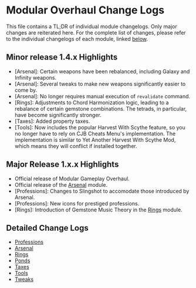# Modular Overhaul Change Logs

This file contains a TL;DR of individual module changelogs. Only major changes are reiterated here. For the complete list of changes, please refer to the individual changelogs of each module, linked [below](#detailed-change-logs).

## Minor release 1.4.x Highlights

* [Arsenal]: Certain weapons have been rebalanced, including Galaxy and Infinity weapons.
* [Arsenal]: Several tweaks to make new weapons significantly easier to come by.
* [Arsenal]: No longer requires manual execution of `revalidate` command.
* [Rings]: Adjustments to Chord Harmonization logic, leading to a rebalance of certain gemstone combinations. The tetrads, in particular, have become significantly stronger.
* [Taxes]: Added property taxes.
* [Tools]: Now includes the popular Harvest With Scythe feature, so you no longer have to rely on CJB Cheats Menu's implementation. The implementation is similar to Yet Another Harvest With Scythe Mod, which means they will conflict if installed together.

## Major Release 1.x.x Highlights

* Official release of Modular Gameplay Overhaul.
* Official release of the [Arsenal](Modules/Arsenal/README.md) module.
* [Professions]: Changes to Slingshot to accomodate those introduced by Arsenal.
* [Professions]: New icons for prestiged professions.
* [Rings]: Introduction of Gemstone Music Theory in the [Rings](Modules/Rings/README.md) module.

## Detailed Change Logs

* [Professions](Modules/Professions/CHANGELOG.md)
* [Arsenal](Modules/Arsenal/CHANGELOG.md)
* [Rings](Modules/Rings/CHANGELOG.md)
* [Ponds](Modules/Ponds/CHANGELOG.md)
* [Taxes](Modules/Taxes/CHANGELOG.md)
* [Tools](Modules/Tools/CHANGELOG.md)
* [Tweaks](Modules/Tweex/CHANGELOG.md)
